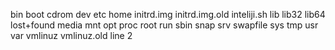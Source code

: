 bin
boot
cdrom
dev
etc
home
initrd.img
initrd.img.old
inteliji.sh
lib
lib32
lib64
lost+found
media
mnt
opt
proc
root
run
sbin
snap
srv
swapfile
sys
tmp
usr
var
vmlinuz
vmlinuz.old
line 2
